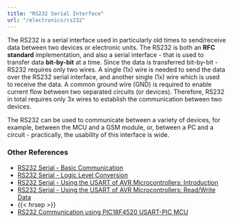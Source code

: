```yaml
---
title: "RS232 Serial Interface"
url: "/electronics/rs232"
---
```


The RS232 is a serial interface used in particularly old times to send/receive data between two devices or electronic units. The RS232 is both an __RFC standard__ implementation, and also a serial interface - that is used to transfer data **bit-by-bit** at a time. Since the data is transferred bit-by-bit - RS232 requires only two wires. A single (1x) wire is needed to send the data over the RS232 serial interface, and another single (1x) wire which is used to receive the data. A common ground wire (GND) is required to enable current flow between two separated circuits (or devices). Therefore, RS232 in total requires only 3x wires to establish the communication between two devices.

The RS232 can be used to communicate between a variety of devices, for example, between the MCU and a GSM module, or, between a PC and a circuit - practically, the usability of this interface is wide. 

### Other References

* [RS232 Serial - Basic Communication](https://extremeelectronics.co.in/avr-tutorials/rs232-communication-the-basics/)
* [RS232 Serial - Logic Level Conversion](https://extremeelectronics.co.in/avr-tutorials/rs232-communication-the-level-conversion/)
* [RS232 Serial - Using the USART of AVR Microcontrollers: Introduction](https://extremeelectronics.co.in/avr-tutorials/using-the-usart-of-avr-microcontrollers/)
* [RS232 Serial - Using the USART of AVR Microcontrollers: Read/Write Data](https://extremeelectronics.co.in/avr-tutorials/using-the-usart-of-avr-microcontrollers-reading-and-writing-data/)
* {{< hrsep >}}
* [RS232 Communication using PIC18F4520 USART-PIC MCU](https://extremeelectronics.co.in/microchip-pic-tutorials/rs232-communication-using-pic18f4520s-usart-pic-microcontroller-tutorial/)
